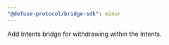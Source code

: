 ```yaml
---
"@defuse-protocol/bridge-sdk": minor
---
```


Add Intents bridge for withdrawing within the Intents.
